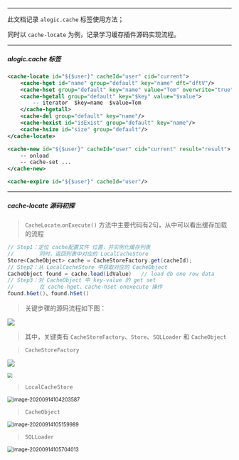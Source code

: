 ------

此文档记录 ```alogic.cache``` 标签使用方法；

同时以 ```cache-locate``` 为例，记录学习缓存插件源码实现流程。

------

##### alogic.cache 标签

```xml
<cache-locate id="${$user}" cacheId="user" cid="current">
    <cache-hget id="name" group="default" key="name" dft="dftV"/>
    <cache-hset group="default" key="name" value="Tom" overwrite="true" raw="false"/>
    <cache-hgetall group="default" key="$key" value="$value">
    	-- iterator  $key=name  $value=Tom
    </cache-hgetall>    
	<cache-del group="default" key="name"/>	
    <cache-hexist id="isExist" group="default" key="name"/>
    <cache-hsize id="size" group="default"/>    
</cache-locate>

<cache-new id="${$user}" cacheId="user" cid="current" result="result">
	-- onload
    -- cache-set ...
</cache-new>

<cache-expire id="${$user}" cacheId="user"/>
```

------

##### cache-locate 源码初探

> ```CacheLocate```.```onExecute()``` 方法中主要代码有2句，从中可以看出缓存加载的流程

```java
// Step1：定位 cache配置文件 位置，并实例化缓存列表
//        同时，返回列表中对应的 LocalCacheStore
Store<CacheObject> cache = CacheStoreFactory.get(cacheId);
// Step2：从 LocalCacheStore 中获取对应的 CacheObject
CacheObject found = cache.load(idValue)   // load db one row data
// Step3：对 CacheObject 中 key-value 的 get set
// 		  在 cache-hget、cache-hset onexecute 操作
found.hGet()、found.hSet() 
```

> 关键步骤的源码流程如下图：

![](./pictures/034.png)

> 其中，关键类有 ```CacheStoreFactory```、```Store```、```SQLLoader``` 和 ```CacheObject```

> ```CacheStoreFactory```

![](./pictures/031.png)

<img src="./pictures/032.png" style="zoom: 67%;" />

> ```LocalCacheStore```

<img src="./pictures/033.png" alt="image-20200914104203587" style="zoom:80%;" />

> ```CacheObject```

<img src="./pictures/035.png" alt="image-20200914105159989" style="zoom:80%;" />

> ```SQLLoader```

<img src="./pictures/036.png" alt="image-20200914105704013" style="zoom:80%;" />